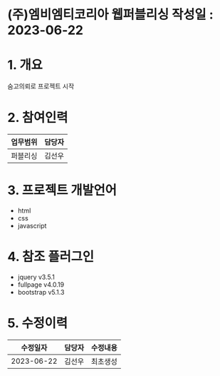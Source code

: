 # (주)엠비엠티코리아 웹퍼블리싱   작성일 : 2023-06-22
              
# 1. 개요
숨고의뢰로 프로젝트 시작

# 2. 참여인력

| 업무범위 | 담당자 |
| ------ | ------ |
| 퍼블리싱 | 김선우

# 3. 프로젝트 개발언어
   * html
   * css
   * javascript

# 4. 참조 플러그인
   * jquery v3.5.1
   * fullpage v4.0.19
   * bootstrap v5.1.3


# 5. 수정이력

| 수정일자 | 담당자 | 수정내용 |
| ------ | ------ | ------ |
| 2023-06-22 | 김선우 | 최초생성 |
